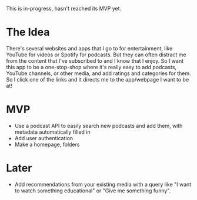 This is in-progress, hasn't reached its MVP yet. 

# The Idea

There's several websites and apps that I go to for entertainment, like YouTube for videos or Spotify for podcasts. But they can often distract me from the content that I've subscribed to and I know that I enjoy. So I want this app to be a one-stop-shop where it's really easy to add podcasts, YouTube channels, or other media, and add ratings and categories for them. So I click one of the links and it directs me to the app/webpage I want to be at!

# MVP

- Use a podcast API to easily search new podcasts and add them, with metadata automatically filled in
- Add user authentication
- Make a homepage, folders

# Later

- Add recommendations from your existing media with a query like "I want to watch something educational" or "Give me something funny". 
